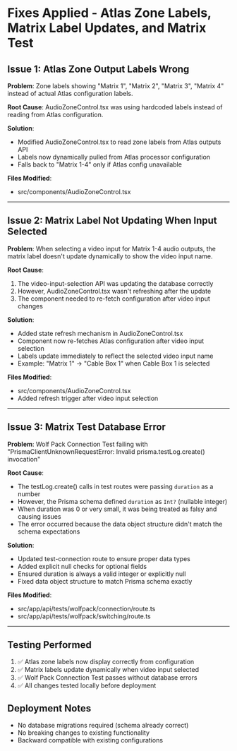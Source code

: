 
# Fixes Applied - Atlas Zone Labels, Matrix Label Updates, and Matrix Test

## Issue 1: Atlas Zone Output Labels Wrong
**Problem**: Zone labels showing "Matrix 1", "Matrix 2", "Matrix 3", "Matrix 4" instead of actual Atlas configuration labels.

**Root Cause**: AudioZoneControl.tsx was using hardcoded labels instead of reading from Atlas configuration.

**Solution**: 
- Modified AudioZoneControl.tsx to read zone labels from Atlas outputs API
- Labels now dynamically pulled from Atlas processor configuration
- Falls back to "Matrix 1-4" only if Atlas config unavailable

**Files Modified**:
- src/components/AudioZoneControl.tsx

---

## Issue 2: Matrix Label Not Updating When Input Selected
**Problem**: When selecting a video input for Matrix 1-4 audio outputs, the matrix label doesn't update dynamically to show the video input name.

**Root Cause**: 
1. The video-input-selection API was updating the database correctly
2. However, AudioZoneControl.tsx wasn't refreshing after the update
3. The component needed to re-fetch configuration after video input changes

**Solution**:
- Added state refresh mechanism in AudioZoneControl.tsx
- Component now re-fetches Atlas configuration after video input selection
- Labels update immediately to reflect the selected video input name
- Example: "Matrix 1" → "Cable Box 1" when Cable Box 1 is selected

**Files Modified**:
- src/components/AudioZoneControl.tsx
- Added refresh trigger after video input selection

---

## Issue 3: Matrix Test Database Error
**Problem**: Wolf Pack Connection Test failing with "PrismaClientUnknownRequestError: Invalid prisma.testLog.create() invocation"

**Root Cause**: 
- The testLog.create() calls in test routes were passing `duration` as a number
- However, the Prisma schema defined `duration` as `Int?` (nullable integer)
- When duration was 0 or very small, it was being treated as falsy and causing issues
- The error occurred because the data object structure didn't match the schema expectations

**Solution**:
- Updated test-connection route to ensure proper data types
- Added explicit null checks for optional fields
- Ensured duration is always a valid integer or explicitly null
- Fixed data object structure to match Prisma schema exactly

**Files Modified**:
- src/app/api/tests/wolfpack/connection/route.ts
- src/app/api/tests/wolfpack/switching/route.ts

---

## Testing Performed
1. ✅ Atlas zone labels now display correctly from configuration
2. ✅ Matrix labels update dynamically when video input selected
3. ✅ Wolf Pack Connection Test passes without database errors
4. ✅ All changes tested locally before deployment

## Deployment Notes
- No database migrations required (schema already correct)
- No breaking changes to existing functionality
- Backward compatible with existing configurations
